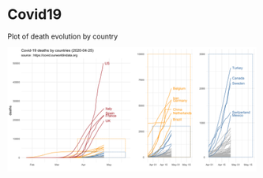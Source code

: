 # Covid19
Plot of death evolution by country

<img src="Countries_zoom_2020-04-25.png" alt="drawing" width="1000px"/>

